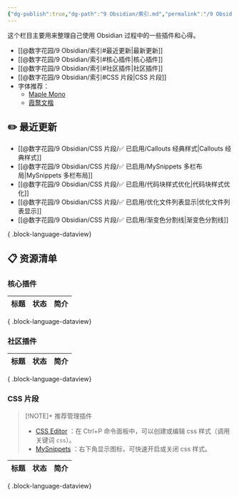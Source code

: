 ```yaml
---
{"dg-publish":true,"dg-path":"9 Obsidian/索引.md","permalink":"/9 Obsidian/索引/","created":"2025-04-05","updated":"2025-08-04"}
---
```



这个栏目主要用来整理自己使用 Obsidian 过程中的一些插件和心得。
- [[@数字花园/9 Obsidian/索引#最近更新\|最新更新]]
- [[@数字花园/9 Obsidian/索引#核心插件\|核心插件]]
- [[@数字花园/9 Obsidian/索引#社区插件\|社区插件]]
- [[@数字花园/9 Obsidian/索引#CSS 片段\|CSS 片段]]
- 字体推荐：
	- [Maple Mono](https://github.com/subframe7536/maple-font)
	- [霞鹜文楷](https://github.com/lxgw/LxgwWenKai)

## ✏️ 最近更新

- [[@数字花园/9 Obsidian/CSS 片段/✅ 已启用/Callouts 经典样式\|Callouts 经典样式]]
- [[@数字花园/9 Obsidian/CSS 片段/✅ 已启用/MySnippets 多栏布局\|MySnippets 多栏布局]]
- [[@数字花园/9 Obsidian/CSS 片段/✅ 已启用/代码块样式优化\|代码块样式优化]]
- [[@数字花园/9 Obsidian/CSS 片段/✅ 已启用/优化文件列表显示\|优化文件列表显示]]
- [[@数字花园/9 Obsidian/CSS 片段/✅ 已启用/渐变色分割线\|渐变色分割线]]

{ .block-language-dataview}

## 📋️ 资源清单

### 核心插件

| 标题 | 状态 | 简介 |
| -- | -- | -- |

{ .block-language-dataview}

### 社区插件

| 标题 | 状态 | 简介 |
| -- | -- | -- |

{ .block-language-dataview}

### CSS 片段

> [!NOTE]+ 推荐管理插件
> - [CSS Editor](https://github.com/Zachatoo/obsidian-css-editor) ：在 Ctrl+P 命令面板中，可以创建或编辑 css 样式（调用关键词 `css`）。
> - [MySnippets](https://github.com/chetachiezikeuzor/MySnippets-Plugin) ：右下角显示图标，可快速开启或关闭 css 样式。

| 标题 | 状态 | 简介 |
| -- | -- | -- |

{ .block-language-dataview}